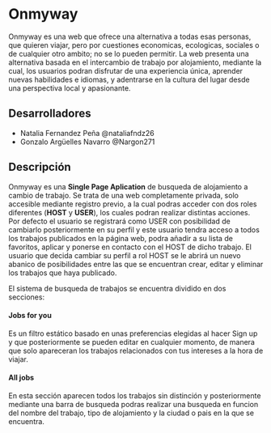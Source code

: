 # Onmyway
Onmyway es una web que ofrece una alternativa a todas esas personas, que quieren viajar, pero por cuestiones economicas, ecologicas, sociales o de cualquier otro ambito; no se lo pueden permitir. La web presenta una alternativa basada en el intercambio de trabajo por alojamiento, mediante la cual, los usuarios podran disfrutar de una experiencia única, aprender nuevas habilidades e idiomas, y adentrarse en la cultura del lugar desde una perspectiva local y apasionante.

## Desarrolladores
* Natalia Fernandez Peña @nataliafndz26
* Gonzalo Argüelles Navarro @Nargon271

## Descripción
Onmyway es una __Single Page Aplication__ de busqueda de alojamiento a cambio de trabajo. Se trata de una web completamente privada, solo accesible mediante registro previo, a la cual podras acceder con dos roles diferentes (__HOST__ y __USER__), los cuales podran realizar distintas acciones.
Por defecto el usuario se registrará como USER con posibilidad de cambiarlo posteriormente en su perfil y este usuario tendra acceso a todos los trabajos publicados en la página web, podra añadir a su lista de favoritos, aplicar y ponerse en contacto con el HOST de dicho trabajo. El usuario que decida cambiar su perfil a rol HOST se le abrirá un nuevo abanico de posibilidades entre las que se encuentran crear, editar y eliminar los trabajos que haya publicado.

El sistema de busqueda de trabajos se encuentra dividido en dos secciones: 
#### Jobs for you
Es un filtro estático basado en unas preferencias elegidas al hacer Sign up y que posteriormente se pueden editar en cualquier momento, de manera que solo apareceran los trabajos relacionados con tus intereses a la hora de viajar.
#### All jobs
En esta sección aparecen todos los trabajos sin distinción y posteriormente mediante una barra de busqueda podras realizar una busqueda en funcion del nombre del trabajo, tipo de alojamiento y la ciudad o pais en la que se encuentra.
